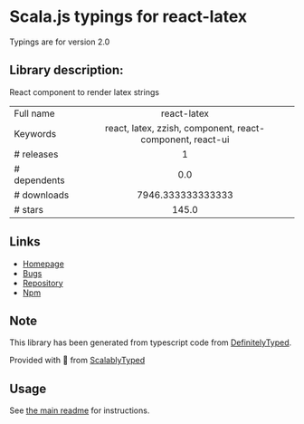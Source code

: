 
# Scala.js typings for react-latex

Typings are for version 2.0

## Library description:
React component to render latex strings

|                    |                 |
| ------------------ | :-------------: |
| Full name          | react-latex |
| Keywords           | react, latex, zzish, component, react-component, react-ui |
| # releases         | 1 |
| # dependents       | 0.0 |
| # downloads        | 7946.333333333333 |
| # stars            | 145.0 |

## Links
- [Homepage](https://github.com/zzish/react-latex#readme)
- [Bugs](https://github.com/zzish/react-latex/issues)
- [Repository](https://github.com/zzish/react-latex)
- [Npm](https://www.npmjs.com/package/react-latex)
    


## Note
This library has been generated from typescript code from [DefinitelyTyped](https://definitelytyped.org).

Provided with :purple_heart: from [ScalablyTyped](https://github.com/oyvindberg/ScalablyTyped)

## Usage
See [the main readme](../../readme.md) for instructions.


